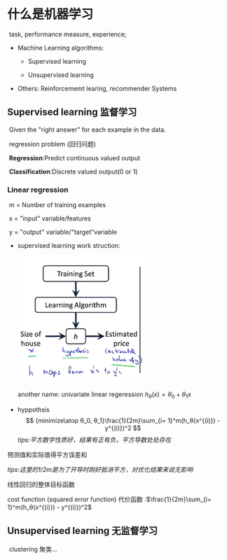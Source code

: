 # 什么是机器学习

​	task, performance measure,  experience;

+ Machine Learning algorithms:

  + Supervised learning 

  + Unsupervised learning 

+ Others: Reinforcememt learing, recommender Systems

## Supervised learning 监督学习

​	Given the "right answer" for each example in the data.

​	regression problem (回归问题)

​	**Regression**:Predict continuous valued output

​	**Classification**:Discrete valued output(0 or 1)

### Linear regression

​	m = Number of training examples

​	x = "input" variable/features

​	y = "output" variable/"target"variable

+ supervised learning work struction:

  ![image-20220310232702177](assets/image-20220310232702177.png)

  another name: univariate linear regeression  $h_θ(x)=θ_0 +θ_1x$

+  hyppothsis
  $$
  {minimize\atop θ_0, θ_1}\frac{1}{2m}\sum_{i= 1}^m(h_θ(x^{(i)}) - y^{(i)})^2
  $$
  *tips:平方数学性质好，结果有正有负，平方导数处处存在*

  预测值和实际值得平方误差和

  *tips:这里的1/2m是为了开导时刚好抵消平方，对优化结果来说无影响*

  线性回归的整体目标函数

  cost function (squared error function) 代价函数 :$\frac{1}{2m}\sum_{i= 1}^m(h_θ(x^{(i)}) - y^{(i)})^2$

  

## Unsupervised learning 无监督学习

​	clustering 聚类...

